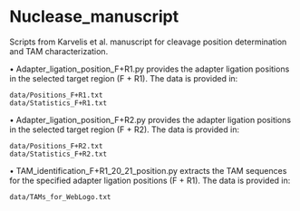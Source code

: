 # Nuclease_manuscript
Scripts from Karvelis et al. manuscript for cleavage position determination and TAM characterization.

• Adapter_ligation_position_F+R1.py provides the adapter ligation positions in the selected target region (F + R1). The data is provided in:  

	data/Positions_F+R1.txt
	data/Statistics_F+R1.txt

• Adapter_ligation_position_F+R2.py provides the adapter ligation positions in the selected target region (F + R2). The data is provided in:

	data/Positions_F+R2.txt
	data/Statistics_F+R2.txt

• TAM_identification_F+R1_20_21_position.py extracts the TAM sequences for the specified adapter ligation positions (F + R1). The data is provided in:

	data/TAMs_for_WebLogo.txt
